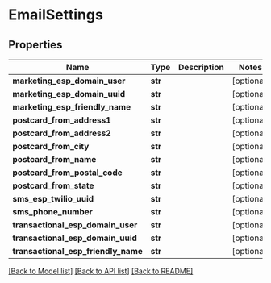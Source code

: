 # EmailSettings

## Properties
Name | Type | Description | Notes
------------ | ------------- | ------------- | -------------
**marketing_esp_domain_user** | **str** |  | [optional] 
**marketing_esp_domain_uuid** | **str** |  | [optional] 
**marketing_esp_friendly_name** | **str** |  | [optional] 
**postcard_from_address1** | **str** |  | [optional] 
**postcard_from_address2** | **str** |  | [optional] 
**postcard_from_city** | **str** |  | [optional] 
**postcard_from_name** | **str** |  | [optional] 
**postcard_from_postal_code** | **str** |  | [optional] 
**postcard_from_state** | **str** |  | [optional] 
**sms_esp_twilio_uuid** | **str** |  | [optional] 
**sms_phone_number** | **str** |  | [optional] 
**transactional_esp_domain_user** | **str** |  | [optional] 
**transactional_esp_domain_uuid** | **str** |  | [optional] 
**transactional_esp_friendly_name** | **str** |  | [optional] 

[[Back to Model list]](../README.md#documentation-for-models) [[Back to API list]](../README.md#documentation-for-api-endpoints) [[Back to README]](../README.md)


